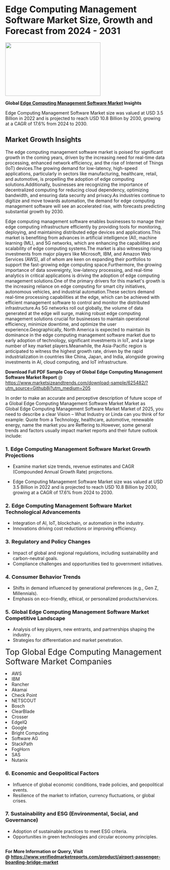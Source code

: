 <H1>Edge Computing Management Software Market Size, Growth and Forecast from 2024 - 2031</H1><img class="aligncenter size-medium wp-image-584254" src="https://thirdeyenews.in/wp-content/uploads/2024/09/Global-Market-Research-300x168.jpeg" alt="" width="300" height="168" /><p><strong>Global&nbsp;<a href="https://www.marketsizeandtrends.com/download-sample/625482/?utm_source=Github8j?utm_medium=205">Edge Computing Management Software Market</a> Insights</strong></p><p>Edge Computing Management Software Market size was valued at USD 3.5 Billion in 2022 and is projected to reach USD 10.8 Billion by 2030, growing at a CAGR of 17.6% from 2024 to 2030.</p><p><h2>Market Growth Insights</h2> <p>The edge computing management software market is poised for significant growth in the coming years, driven by the increasing need for real-time data processing, enhanced network efficiency, and the rise of Internet of Things (IoT) devices.The growing demand for low-latency, high-speed applications, particularly in sectors like manufacturing, healthcare, retail, and automotive, is propelling the adoption of edge computing solutions.Additionally, businesses are recognizing the importance of decentralized computing for reducing cloud dependency, optimizing bandwidth, and ensuring data security and privacy.As industries continue to digitize and move towards automation, the demand for edge computing management software will see an accelerated rise, with forecasts predicting substantial growth by 2030.</p> <p>Edge computing management software enables businesses to manage their edge computing infrastructure efficiently by providing tools for monitoring, deploying, and maintaining distributed edge devices and applications.This market is benefiting from advances in artificial intelligence (AI), machine learning (ML), and 5G networks, which are enhancing the capabilities and scalability of edge computing systems.The market is also witnessing rising investments from major players like Microsoft, IBM, and Amazon Web Services (AWS), all of whom are keen on expanding their portfolios to support the fast-growing edge computing space.Furthermore, the growing importance of data sovereignty, low-latency processing, and real-time analytics in critical applications is driving the adoption of edge computing management solutions.One of the primary drivers for this market's growth is the increasing reliance on edge computing for smart city initiatives, autonomous vehicles, and industrial automation.These sectors demand real-time processing capabilities at the edge, which can be achieved with efficient management software to control and monitor the distributed infrastructure.As 5G networks roll out globally, the volume of data generated at the edge will surge, making robust edge computing management solutions crucial for businesses to maintain operational efficiency, minimize downtime, and optimize the user experience.Geographically, North America is expected to maintain its dominance in the edge computing management software market due to early adoption of technology, significant investments in IoT, and a large number of key market players.Meanwhile, the Asia-Pacific region is anticipated to witness the highest growth rate, driven by the rapid industrialization in countries like China, Japan, and India, alongside growing investments in AI, cloud computing, and IoT infrastructure.<p><span class=""><strong>Download Full PDF Sample Copy of Global Edge Computing Management Software Market Report</strong> @ <a href="https://www.marketsizeandtrends.com/download-sample/625482/?utm_source=Github8j?utm_medium=205" target="_blank">https://www.marketsizeandtrends.com/download-sample/625482/?utm_source=Github8j?utm_medium=205</a></span></p><p>In order to make an accurate and perceptive description of future scope of a Global&nbsp;Edge Computing Management Software Market Market as Global&nbsp;Edge Computing Management Software Market Market of 2025, you need to describe a clear Vision &ndash; What Industry or Linda can you think of for example: Quote from a Technology, healthcare, automotive, renewable energy, name the market you are Reffering to.However, some general trends and factors usually impact market reports and their future outlook include:</p><h3>1.&nbsp;<strong>Edge Computing Management Software Market Growth Projections</strong></h3><ul><li>Examine market size trends, revenue estimates and CAGR (Compounded Annual Growth Rate) projections.</li><li><p>Edge Computing Management Software Market size was valued at USD 3.5 Billion in 2022 and is projected to reach USD 10.8 Billion by 2030, growing at a CAGR of 17.6% from 2024 to 2030.</p></li></ul><h3>2.&nbsp;<strong>Edge Computing Management Software Market Technological Advancements</strong></h3><ul><li>Integration of AI, IoT, blockchain, or automation in the industry.</li><li>Innovations driving cost reductions or improving efficiency.</li></ul><h3>3.&nbsp;<strong>Regulatory and Policy Changes</strong></h3><ul><li>Impact of global and regional regulations, including sustainability and carbon-neutral goals.</li><li>Compliance challenges and opportunities tied to government initiatives.</li></ul><h3>4.&nbsp;<strong>Consumer Behavior Trends</strong></h3><ul><li>Shifts in demand influenced by generational preferences (e.g., Gen Z, Millennials).</li><li>Emphasis on eco-friendly, ethical, or personalized products/services.</li></ul><h3>5.&nbsp;<strong>Global Edge Computing Management Software Market Competitive Landscape</strong></h3><ul><li>Analysis of key players, new entrants, and partnerships shaping the industry.</li><li>Strategies for differentiation and market penetration.</li></ul><p data-pm-slice="1 1 []"><span style="color: inherit; font-family: inherit; font-size: 25px;">Top Global Edge Computing Management Software Market Companies</span></p><div class="" data-test-id=""><p><li>AWS</li><li> IBM</li><li> Rancher</li><li> Akamai</li><li> Check Point</li><li> NETSCOUT</li><li> Bosch</li><li> ClearBlade</li><li> Crosser</li><li> EdgeIQ</li><li> Google</li><li> Bright Computing</li><li> Software AG</li><li> StackPath</li><li> FogHorn</li><li> SAS</li><li> Nutanix</li></p></div><h3>6.&nbsp;<strong>Economic and Geopolitical Factors</strong></h3><ul><li>Influence of global economic conditions, trade policies, and geopolitical events.</li><li>Resilience of the market to inflation, currency fluctuations, or global crises.</li></ul><h3>7.&nbsp;<strong>Sustainability and ESG (Environmental, Social, and Governance)</strong></h3><ul><li>Adoption of sustainable practices to meet ESG criteria.</li><li>Opportunities in green technologies and circular economy principles.</li></ul><h2><strong style="font-size: 14px;">For More Information or Query, Visit @&nbsp;</strong><a style="background-color: #ffffff; font-size: 14px;" href="https://www.marketsizeandtrends.com/report/edge-computing-management-software-market/" target="_blank">https://www.verifiedmarketreports.com/product/airport-passenger-boarding-bridge-market</a></h2>